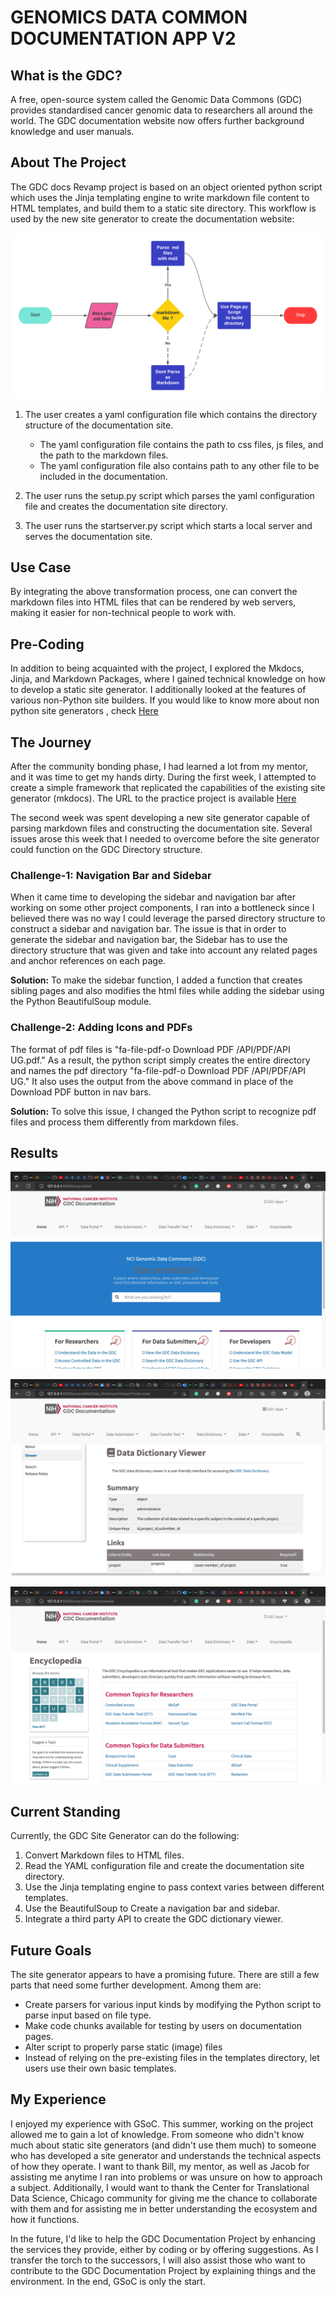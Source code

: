 # GENOMICS DATA COMMON DOCUMENTATION APP V2

## What is the GDC?

A free, open-source system called the Genomic Data Commons (GDC) provides standardised cancer genomic data to researchers all around the world. The GDC documentation website now offers further background knowledge and user manuals.

## About The Project

The GDC docs Revamp project is based on an object oriented python script which uses the Jinja templating engine to write markdown file content to HTML templates, and build them to a static site directory.
This workflow is used by the new site generator to create the documentation website:

![](docsParse.png)

1. The user creates a yaml configuration file which contains the directory structure of the documentation site.

   - The yaml configuration file contains the path to css files, js files, and the path to the markdown files.
   - The yaml configuration file also contains path to any other file to be included in the documentation.

2. The user runs the setup.py script which parses the yaml configuration file and creates the documentation site directory.
3. The user runs the startserver.py script which starts a local server and serves the documentation site.

## Use Case

By integrating the above transformation process, one can convert the markdown files into HTML files that can be rendered by web servers, making it easier for non-technical people to work with.

## Pre-Coding

In addition to being acquainted with the project, I explored the Mkdocs, Jinja, and Markdown Packages, where I gained technical knowledge on how to develop a static site generator.
I additionally looked at the features of various non-Python site builders.
If you would like to know more about non python site generators , check [Here](https://www.fullstackpython.com/static-site-generator.html)

## The Journey

After the community bonding phase, I had learned a lot from my mentor, and it was time to get my hands dirty.
During the first week, I attempted to create a simple framework that replicated the capabilities of the existing site generator (mkdocs).
The URL to the practice project is available [Here](https://github.com/AsyncDeveloper245/gdc_docs_practice)

The second week was spent developing a new site generator capable of parsing markdown files and constructing the documentation site. Several issues arose this week that I needed to overcome before the site generator could function on the GDC Directory structure.

### Challenge-1: Navigation Bar and Sidebar

When it came time to developing the sidebar and navigation bar after working on some other project components, I ran into a bottleneck since I believed there was no way I could leverage the parsed directory structure to construct a sidebar and navigation bar.
The issue is that in order to generate the sidebar and navigation bar, the Sidebar has to use the directory structure that was given and take into account any related pages and anchor references on each page.

**Solution:** To make the sidebar function, I added a function that creates sibling pages and also modifies the html files while adding the sidebar using the Python BeautifulSoup module.

### Challenge-2: Adding Icons and PDFs

The format of pdf files is "fa-file-pdf-o Download PDF /API/PDF/API UG.pdf." As a result, the python script simply creates the entire directory and names the pdf directory "fa-file-pdf-o Download PDF /API/PDF/API UG." It also uses the output from the above command in place of the Download PDF button in nav bars.

**Solution:** To solve this issue, I changed the Python script to recognize pdf files and process them differently from markdown files.

## Results

![](docs-img/home.png)

![](docs-img/dictionary.png)

![](docs-img/encyclopedia.png)

## Current Standing

Currently, the GDC Site Generator can do the following:

1. Convert Markdown files to HTML files.
2. Read the YAML configuration file and create the documentation site directory.
3. Use the Jinja templating engine to pass context varies between different templates.
4. Use the BeautifulSoup to Create a navigation bar and sidebar.
5. Integrate a third party API to create the GDC dictionary viewer.

## Future Goals

The site generator appears to have a promising future. There are still a few parts that need some further development. Among them are:

- Create parsers for various input kinds by modifying the Python script to parse input based on file type.
- Make code chunks available for testing by users on documentation pages.
- Alter script to properly parse static (image) files
- Instead of relying on the pre-existing files in the templates directory, let users use their own basic templates.

## My Experience

I enjoyed my experience with GSoC. This summer, working on the project allowed me to gain a lot of knowledge. From someone who didn't know much about static site generators (and didn't use them much) to someone who has developed a site generator and understands the technical aspects of how they operate. I want to thank Bill, my mentor, as well as Jacob for assisting me anytime I ran into problems or was unsure on how to approach a subject. Additionally, I would want to thank the Center for Translational Data Science, Chicago community for giving me the chance to collaborate with them and for assisting me in better understanding the ecosystem and how it functions.

In the future, I'd like to help the GDC Documentation Project by enhancing the services they provide, either by coding or by offering suggestions. As I transfer the torch to the successors, I will also assist those who want to contribute to the GDC Documentation Project by explaining things and the environment. In the end, GSoC is only the start.
